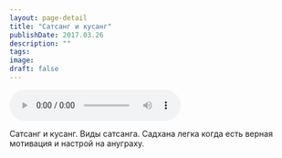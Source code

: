 ```yaml
---
layout: page-detail
title: "Сатсанг и кусанг"
publishDate: 2017.03.26
description: ""
tags:
image:
draft: false
---
```


<audio title="2017.03.26 - Сатсанг и кусанг.mp3" src="/upload/iblock/3aa/3aab3925a6289c85797b97e97cf28ba4.mp3" controls=""></audio>

 Сатсанг и кусанг. Виды сатсанга. Садхана легка когда есть верная мотивация и настрой на ануграху. 

  
